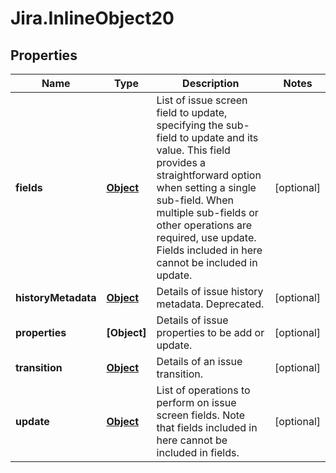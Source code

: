 # Jira.InlineObject20

## Properties

Name | Type | Description | Notes
------------ | ------------- | ------------- | -------------
**fields** | [**Object**](.md) | List of issue screen field to update, specifying the sub-field to update and its value. This field provides a straightforward option when setting a single sub-field. When multiple sub-fields or other operations are required, use update. Fields included in here cannot be included in update. | [optional] 
**historyMetadata** | [**Object**](.md) | Details of issue history metadata. Deprecated. | [optional] 
**properties** | **[Object]** | Details of issue properties to be add or update. | [optional] 
**transition** | [**Object**](.md) | Details of an issue transition. | [optional] 
**update** | [**Object**](.md) | List of operations to perform on issue screen fields. Note that fields included in here cannot be included in fields. | [optional] 


